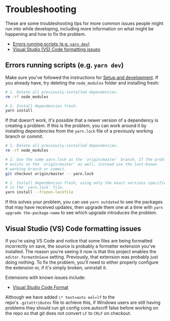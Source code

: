 # Troubleshooting

These are some troubleshooting tips for more common issues people might run into while developing, including more information on what might be happening and how to fix the problem.

- [Errors running scripts (e.g. `yarn dev`)](#errors-running-scripts-eg-yarn-dev)
- [Visual Studio (VS) Code formatting issues](#visual-studio-vs-code-formatting-issues)

## Errors running scripts (e.g. `yarn dev`)

Make sure you've followed the instructions for [Setup and development](development.md). If you already have, try deleting the `node_modules` folder and installing fresh:

```bash
# 1. Delete all previously-installed dependencies.
rm -rf node_modules

# 2. Install dependencies fresh.
yarn install
```

If that doesn't work, it's possible that a newer version of a dependency is creating a problem. If this is the problem, you can work around it by installing dependencies from the `yarn.lock` file of a previously working branch or commit.

```bash
# 1. Delete all previously-installed dependencies.
rm -rf node_modules

# 2. Use the same yarn.lock as the `origin/master` branch. If the problem
# exists on the `origin/master` as well, instead use the last-known
# working branch or commit.
git checkout origin/master -- yarn.lock

# 2. Install dependencies fresh, using only the exact versions specified
# in the `yarn.lock` file.
yarn install --frozen-lockfile
```

If this solves your problem, you can use `yarn outdated` to see the packages that may have received updates, then upgrade them one at a time with `yarn upgrade the-package-name` to see which upgrade introduces the problem.

## Visual Studio (VS) Code formatting issues

If you're using VS Code and notice that some files are being formatted incorrectly on save, the source is probably a formatter extension you've installed. The reason you're seeing it now is that this project enables the `editor.formatOnSave` setting. Previously, that extension was probably just doing nothing. To fix the problem, you'll need to either properly configure the extension or, if it's simply broken, uninstall it.

Extensions with known issues include:

- [Visual Studio Code Format](https://marketplace.visualstudio.com/items?itemName=ryannaddy.vscode-format#review-details)

Although we have added `\* text=auto eol=lf` to the repo's `.gitattributes` file to achieve this, if Windows users are still having problems they should run git config core.autocrlf false before working on the repo so that git does not convert `LF` to `CRLF` on checkout.
